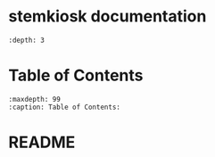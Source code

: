 
# stemkiosk documentation
```{contents}
:depth: 3
```

# Table of Contents
```{toctree}
:maxdepth: 99
:caption: Table of Contents:
```

# README
```{include} ../README.md
```


<!-- 
https://myst-parser.readthedocs.io/en/latest/syntax/organising_content.html#using-toctree-to-include-other-documents-as-children
->